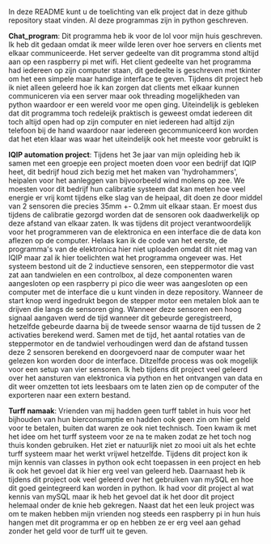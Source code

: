 In deze README kunt u de toelichting van elk project dat in deze github repository staat vinden.
Al deze programmas zijn in python geschreven.

**Chat_program**:
Dit programma heb ik voor de lol voor mijn huis geschreven. Ik heb dit gedaan omdat ik meer wilde leren over hoe servers en clients met elkaar communiceerde.
Het server gedeelte van dit programma stond altijd aan op een raspberry pi met wifi. Het client gedeelte van het programma had iedereen op zijn computer staan, dit gedeelte is geschreven met tkinter om het een simpele maar handige interface te geven.
Tijdens dit project heb ik niet alleen geleerd hoe ik kan zorgen dat clients met elkaar kunnen communiceren via een server maar ook threading mogelijkheden van python waardoor er een wereld voor me open ging. Uiteindelijk is gebleken dat dit programma
toch redeleijk praktisch is geweest omdat iedereen dit toch altijd open had op zijn computer en niet iedereen had altijd zijn telefoon bij de hand waardoor naar iedereen gecommuniceerd kon worden dat het eten klaar was waar het uiteindelijk ook het meeste voor gebruikt is

**IQIP automation project**:
Tijdens het 3e jaar van mijn opleiding heb ik samen met een groepje een project moeten doen voor een bedrijf dat IQIP heet, dit bedrijf houd zich bezig met het maken van 'hydrohammers', heipalen voor het aanleggen van bijvoorbeeld wind molens op zee.
We moesten voor dit bedrijf hun calibratie systeem dat kan meten hoe veel energie er vrij komt tijdens elke slag van de heipaal, dit doen ze door middel van 2 sensoren die precies 35mm +- 0.2mm uit elkaar staan. Er moest dus tijdens de calibratie gezorgd worden dat 
de sensoren ook daadwerkelijk op deze afstand van elkaar zaten. Ik was tijdens dit project verantwoordelijk voor het programmeren van de elektronica en een interface die de data kon aflezen op de computer. Helaas kan ik de code van het eerste, de programma's van de
elektronica hier niet uploaden omdat dit niet mag van IQIP maar zal ik hier toelichten wat het programma ongeveer was. Het systeem bestond uit de 2 inductieve sensoren, een steppermotor die vast zat aan tandwielen en een controlbox, al deze componenten waren aangesloten
op een raspberry pi pico die weer was aangesloten op een computer met de interface die u kunt vinden in deze repository. Wanneer de start knop werd ingedrukt begon de stepper motor een metalen blok aan te drijven die langs de sensoren ging. Wanneer deze sensoren een
hoog signaal aangaven werd de tijd wanneer dit gebeurde geregistreerd, hetzelfde gebeurde daarna bij de tweede sensor waarna de tijd tussen de 2 activaties berekend werd. Samen met de tijd, het aantal rotaties van de steppermotor en de tandwiel verhoudingen werd dan de
afstand tussen deze 2 sensoren berekend en doorgevoerd naar de computer waar het gelezen kon worden door de interface. Ditzelfde process was ook mogelijk voor een setup van vier sensoren.
Ik heb tijdens dit project veel geleerd over het aansturen van elektronica via python en het ontvangen van data en dit weer omzetten tot iets leesbaars om te laten zien op de computer of the exporteren naar een extern bestand.

**Turff namaak**:
Vrienden van mij hadden geen turff tablet in huis voor het bijhouden van hun bierconsumptie en hadden ook geen zin om hier geld voor te betalen, buiten dat waren ze ook niet technisch. Toen kwam ik met het idee om het turff systeem voor ze na te maken zodat ze het toch
nog thuis konden gebruiken. Het ziet er natuurlijk niet zo mooi uit als het echte turff systeem maar het werkt vrijwel hetzelfde. Tijdens dit project kon ik mijn kennis van classes in python ook echt toepassen in een project en heb ik ook het gevoel dat ik hier erg veel
van geleerd heb. Daarnaast heb ik tijdens dit project ook veel geleerd over het gebruiken van mySQL en hoe dit goed geintegreerd kan worden in python. Ik had voor dit project al wat kennis van mySQL maar ik heb het gevoel dat ik het door dit project helemaal onder de knie
heb gekregen. Naast dat het een leuk project was om te maken hebben mijn vrienden nog steeds een raspberry pi in hun huis hangen met dit programma er op en hebben ze er erg veel aan gehad zonder het geld voor de turff uit te geven.
